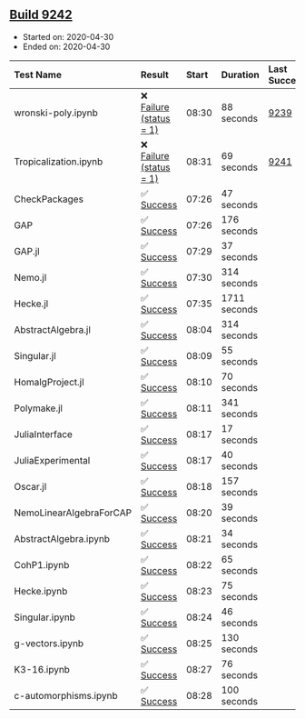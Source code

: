 ## [Build 9242](https://oscarci.mathematik.uni-kl.de/job/oscar/9242/)

* Started on: 2020-04-30
* Ended on: 2020-04-30

| Test Name    | Result | Start | Duration | Last Success | First Failure |
|:-------------|:-------|:------|:---------|:-------------|:--------------|
| wronski-poly.ipynb | ❌ [Failure (status = 1)](https://oscarci.mathematik.uni-kl.de/job/oscar/9242/artifact/logs/build-9242/wronski-poly.ipynb.log) | 08:30 | 88 seconds | [9239](https://oscarci.mathematik.uni-kl.de/job/oscar/9239/) | [9240](https://oscarci.mathematik.uni-kl.de/job/oscar/9240/) |
| Tropicalization.ipynb | ❌ [Failure (status = 1)](https://oscarci.mathematik.uni-kl.de/job/oscar/9242/artifact/logs/build-9242/Tropicalization.ipynb.log) | 08:31 | 69 seconds | [9241](https://oscarci.mathematik.uni-kl.de/job/oscar/9241/) | [9242](https://oscarci.mathematik.uni-kl.de/job/oscar/9242/) |
| CheckPackages | ✅ [Success](https://oscarci.mathematik.uni-kl.de/job/oscar/9242/artifact/logs/build-9242/CheckPackages.log) | 07:26 | 47 seconds |  |  |
| GAP | ✅ [Success](https://oscarci.mathematik.uni-kl.de/job/oscar/9242/artifact/logs/build-9242/GAP.log) | 07:26 | 176 seconds |  |  |
| GAP.jl | ✅ [Success](https://oscarci.mathematik.uni-kl.de/job/oscar/9242/artifact/logs/build-9242/GAP.jl.log) | 07:29 | 37 seconds |  |  |
| Nemo.jl | ✅ [Success](https://oscarci.mathematik.uni-kl.de/job/oscar/9242/artifact/logs/build-9242/Nemo.jl.log) | 07:30 | 314 seconds |  |  |
| Hecke.jl | ✅ [Success](https://oscarci.mathematik.uni-kl.de/job/oscar/9242/artifact/logs/build-9242/Hecke.jl.log) | 07:35 | 1711 seconds |  |  |
| AbstractAlgebra.jl | ✅ [Success](https://oscarci.mathematik.uni-kl.de/job/oscar/9242/artifact/logs/build-9242/AbstractAlgebra.jl.log) | 08:04 | 314 seconds |  |  |
| Singular.jl | ✅ [Success](https://oscarci.mathematik.uni-kl.de/job/oscar/9242/artifact/logs/build-9242/Singular.jl.log) | 08:09 | 55 seconds |  |  |
| HomalgProject.jl | ✅ [Success](https://oscarci.mathematik.uni-kl.de/job/oscar/9242/artifact/logs/build-9242/HomalgProject.jl.log) | 08:10 | 70 seconds |  |  |
| Polymake.jl | ✅ [Success](https://oscarci.mathematik.uni-kl.de/job/oscar/9242/artifact/logs/build-9242/Polymake.jl.log) | 08:11 | 341 seconds |  |  |
| JuliaInterface | ✅ [Success](https://oscarci.mathematik.uni-kl.de/job/oscar/9242/artifact/logs/build-9242/JuliaInterface.log) | 08:17 | 17 seconds |  |  |
| JuliaExperimental | ✅ [Success](https://oscarci.mathematik.uni-kl.de/job/oscar/9242/artifact/logs/build-9242/JuliaExperimental.log) | 08:17 | 40 seconds |  |  |
| Oscar.jl | ✅ [Success](https://oscarci.mathematik.uni-kl.de/job/oscar/9242/artifact/logs/build-9242/Oscar.jl.log) | 08:18 | 157 seconds |  |  |
| NemoLinearAlgebraForCAP | ✅ [Success](https://oscarci.mathematik.uni-kl.de/job/oscar/9242/artifact/logs/build-9242/NemoLinearAlgebraForCAP.log) | 08:20 | 39 seconds |  |  |
| AbstractAlgebra.ipynb | ✅ [Success](https://oscarci.mathematik.uni-kl.de/job/oscar/9242/artifact/logs/build-9242/AbstractAlgebra.ipynb.log) | 08:21 | 34 seconds |  |  |
| CohP1.ipynb | ✅ [Success](https://oscarci.mathematik.uni-kl.de/job/oscar/9242/artifact/logs/build-9242/CohP1.ipynb.log) | 08:22 | 65 seconds |  |  |
| Hecke.ipynb | ✅ [Success](https://oscarci.mathematik.uni-kl.de/job/oscar/9242/artifact/logs/build-9242/Hecke.ipynb.log) | 08:23 | 75 seconds |  |  |
| Singular.ipynb | ✅ [Success](https://oscarci.mathematik.uni-kl.de/job/oscar/9242/artifact/logs/build-9242/Singular.ipynb.log) | 08:24 | 46 seconds |  |  |
| g-vectors.ipynb | ✅ [Success](https://oscarci.mathematik.uni-kl.de/job/oscar/9242/artifact/logs/build-9242/g-vectors.ipynb.log) | 08:25 | 130 seconds |  |  |
| K3-16.ipynb | ✅ [Success](https://oscarci.mathematik.uni-kl.de/job/oscar/9242/artifact/logs/build-9242/K3-16.ipynb.log) | 08:27 | 76 seconds |  |  |
| c-automorphisms.ipynb | ✅ [Success](https://oscarci.mathematik.uni-kl.de/job/oscar/9242/artifact/logs/build-9242/c-automorphisms.ipynb.log) | 08:28 | 100 seconds |  |  |
